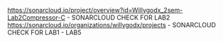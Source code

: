 https://sonarcloud.io/project/overview?id=Willygodx_2sem-Lab2Compressor-C - SONARCLOUD CHECK FOR LAB2
https://sonarcloud.io/organizations/willygodx/projects - SONARCLOUD CHECK FOR LAB1 - LAB5
